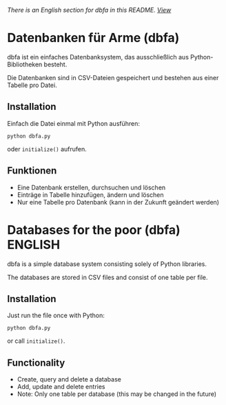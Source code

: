 *There is an English section for dbfa in this README. [View](#databases-for-the-poor-dbfa-english)*

# Datenbanken für Arme (dbfa)

dbfa ist ein einfaches Datenbanksystem, das ausschließlich aus Python-Bibliotheken besteht.

Die Datenbanken sind in CSV-Dateien gespeichert und bestehen aus einer Tabelle pro Datei.

## Installation

Einfach die Datei einmal mit Python ausführen:

```python3
python dbfa.py
```

oder `initialize()` aufrufen.

## Funktionen

- Eine Datenbank erstellen, durchsuchen und löschen
- Einträge in Tabelle hinzufügen, ändern und löschen
- Nur eine Tabelle pro Datenbank (kann in der Zukunft geändert werden)

# Databases for the poor (dbfa) ENGLISH

dbfa is a simple database system consisting solely of Python libraries.

The databases are stored in CSV files and consist of one table per file.

## Installation

Just run the file once with Python:

```python3
python dbfa.py
```

or call `initialize()`.

## Functionality

- Create, query and delete a database
- Add, update and delete entries
- Note: Only one table per database (this may be changed in the future)